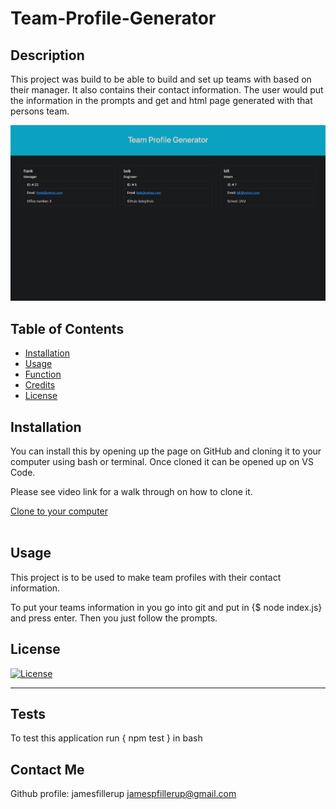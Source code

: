 # Team-Profile-Generator

## Description

This project was build to be able to build and set up teams with based on their manager. It also contains their contact information. The user would  put the information in the prompts and get and html page generated with that persons team.

![Screenshot](screenshot.png)

## Table of Contents

- [Installation](#installation)
- [Usage](#usage)
- [Function](#function)
- [Credits](#credits)
- [License](#license)


## Installation

You can install this by opening up the page on GitHub and cloning it to your computer using bash or terminal. Once cloned it can be opened up on VS Code.

Please see video link for a walk through on how to clone it.

[Clone to your computer](https://drive.google.com/file/d/15ogCY3Q-JLWhteoSiIoXLkhtK4Z0-mfz/view?usp=sharing "Click Me!")
<br><br>


## Usage

This project is to be used to make team profiles with their contact information.

To put your teams information in you go into git and put in {$ node index.js} and press enter. Then you just follow the prompts.

## License

[![License](https://img.shields.io/badge/License-Apache_2.0-blue.svg)](https://opensource.org/licenses/Apache-2.0)

---

## Tests

To test this application run { npm test } in bash

## Contact Me

Github profile: jamesfillerup
jamespfillerup@gmail.com